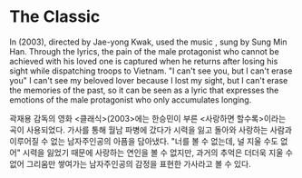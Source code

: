 # The Classic

In <The Classic>(2003), directed by Jae-yong Kwak, used the music <The More I Love You>, sung by Sung Min Han. Through the lyrics, the pain of the male protagonist who cannot be achieved with his loved one is captured when he returns after losing his sight while dispatching troops to Vietnam. "I can't see you, but I can't erase you" I can't see my beloved lover because I lost my sight, but I can't erase the memories of the past, so it can be seen as a lyric that expresses the emotions of the male protagonist who only accumulates longing.

곽재용 감독의 영화 <클래식>(2003>에는 한승민이 부른 <사랑하면 할수록>이라는 곡이 사용되었다. 가사를 통해 월남 파병에 갔다가 시력을 잃고 돌아와 사랑하는 사람과 이루어질 수 없는 남자주인공의 아픔을 담아냈다. "너를 볼 수 없는데, 널 지울 수도 없어" 시력을 잃었기 때문에 사랑하는 연인을 볼 수 없지만, 과거의 추억은 더더욱 지울 수 없어 그리움만 쌓여가는 남자주인공의 감정을 표현한 가사라고 볼 수 있다. 

